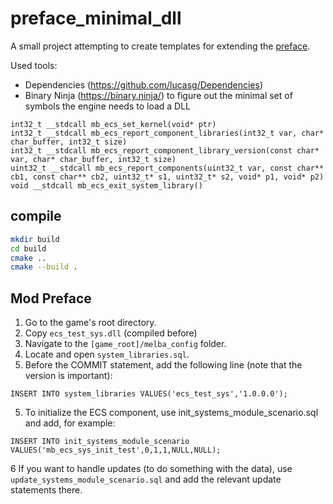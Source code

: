 # preface_minimal_dll

A small project attempting to create templates for extending the [preface](https://store.steampowered.com/app/2820060/Preface_Undiscovered_World/).

Used tools: 
* Dependencies (https://github.com/lucasg/Dependencies)
* Binary Ninja (https://binary.ninja/)
to figure out the minimal set of symbols the engine needs to load a DLL

```
int32_t __stdcall mb_ecs_set_kernel(void* ptr)
int32_t __stdcall mb_ecs_report_component_libraries(int32_t var, char* char_buffer, int32_t size)
int32_t __stdcall mb_ecs_report_component_library_version(const char* var, char* char_buffer, int32_t size)
uint32_t __stdcall mb_ecs_report_components(uint32_t var, const char** cb1, const char** cb2, uint32_t* s1, uint32_t* s2, void* p1, void* p2)
void __stdcall mb_ecs_exit_system_library()
```


## compile 
```bash
mkdir build
cd build
cmake ..
cmake --build .
```


## Mod Preface

1. Go to the game's root directory.
2. Copy `ecs_test_sys.dll` (compiled before) 
3. Navigate to the `[game_root]/melba_config` folder.
4. Locate and open `system_libraries.sql`.
5. Before the COMMIT statement, add the following line (note that the version is important):

`INSERT INTO system_libraries VALUES('ecs_test_sys','1.0.0.0');`

5. To initialize the ECS component, use init_systems_module_scenario.sql and add, for example:

`INSERT INTO init_systems_module_scenario VALUES('mb_ecs_sys_init_test',0,1,1,NULL,NULL);`  

6 If you want to handle updates (to do something with the data), use `update_systems_module_scenario.sql` and add the relevant update statements there.



 


